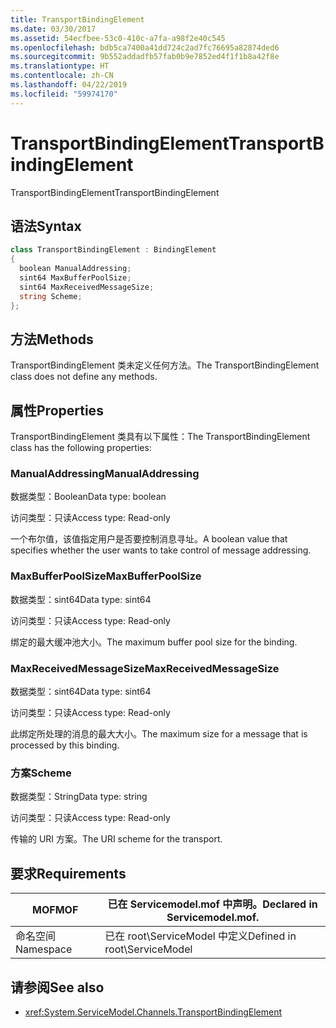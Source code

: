 ```yaml
---
title: TransportBindingElement
ms.date: 03/30/2017
ms.assetid: 54ecfbee-53c0-410c-a7fa-a98f2e40c545
ms.openlocfilehash: bdb5ca7400a41dd724c2ad7fc76695a82874ded6
ms.sourcegitcommit: 9b552addadfb57fab0b9e7852ed4f1f1b8a42f8e
ms.translationtype: HT
ms.contentlocale: zh-CN
ms.lasthandoff: 04/22/2019
ms.locfileid: "59974170"
---
```

# <a name="transportbindingelement"></a><span data-ttu-id="fc62b-102">TransportBindingElement</span><span class="sxs-lookup"><span data-stu-id="fc62b-102">TransportBindingElement</span></span>
<span data-ttu-id="fc62b-103">TransportBindingElement</span><span class="sxs-lookup"><span data-stu-id="fc62b-103">TransportBindingElement</span></span>  
  
## <a name="syntax"></a><span data-ttu-id="fc62b-104">语法</span><span class="sxs-lookup"><span data-stu-id="fc62b-104">Syntax</span></span>  
  
```csharp
class TransportBindingElement : BindingElement  
{  
  boolean ManualAddressing;  
  sint64 MaxBufferPoolSize;  
  sint64 MaxReceivedMessageSize;  
  string Scheme;  
};  
```  
  
## <a name="methods"></a><span data-ttu-id="fc62b-105">方法</span><span class="sxs-lookup"><span data-stu-id="fc62b-105">Methods</span></span>  
 <span data-ttu-id="fc62b-106">TransportBindingElement 类未定义任何方法。</span><span class="sxs-lookup"><span data-stu-id="fc62b-106">The TransportBindingElement class does not define any methods.</span></span>  
  
## <a name="properties"></a><span data-ttu-id="fc62b-107">属性</span><span class="sxs-lookup"><span data-stu-id="fc62b-107">Properties</span></span>  
 <span data-ttu-id="fc62b-108">TransportBindingElement 类具有以下属性：</span><span class="sxs-lookup"><span data-stu-id="fc62b-108">The TransportBindingElement class has the following properties:</span></span>  
  
### <a name="manualaddressing"></a><span data-ttu-id="fc62b-109">ManualAddressing</span><span class="sxs-lookup"><span data-stu-id="fc62b-109">ManualAddressing</span></span>  
 <span data-ttu-id="fc62b-110">数据类型：Boolean</span><span class="sxs-lookup"><span data-stu-id="fc62b-110">Data type: boolean</span></span>  
  
 <span data-ttu-id="fc62b-111">访问类型：只读</span><span class="sxs-lookup"><span data-stu-id="fc62b-111">Access type: Read-only</span></span>  
  
 <span data-ttu-id="fc62b-112">一个布尔值，该值指定用户是否要控制消息寻址。</span><span class="sxs-lookup"><span data-stu-id="fc62b-112">A boolean value that specifies whether the user wants to take control of message addressing.</span></span>  
  
### <a name="maxbufferpoolsize"></a><span data-ttu-id="fc62b-113">MaxBufferPoolSize</span><span class="sxs-lookup"><span data-stu-id="fc62b-113">MaxBufferPoolSize</span></span>  
 <span data-ttu-id="fc62b-114">数据类型：sint64</span><span class="sxs-lookup"><span data-stu-id="fc62b-114">Data type: sint64</span></span>  
  
 <span data-ttu-id="fc62b-115">访问类型：只读</span><span class="sxs-lookup"><span data-stu-id="fc62b-115">Access type: Read-only</span></span>  
  
 <span data-ttu-id="fc62b-116">绑定的最大缓冲池大小。</span><span class="sxs-lookup"><span data-stu-id="fc62b-116">The maximum buffer pool size for the binding.</span></span>  
  
### <a name="maxreceivedmessagesize"></a><span data-ttu-id="fc62b-117">MaxReceivedMessageSize</span><span class="sxs-lookup"><span data-stu-id="fc62b-117">MaxReceivedMessageSize</span></span>  
 <span data-ttu-id="fc62b-118">数据类型：sint64</span><span class="sxs-lookup"><span data-stu-id="fc62b-118">Data type: sint64</span></span>  
  
 <span data-ttu-id="fc62b-119">访问类型：只读</span><span class="sxs-lookup"><span data-stu-id="fc62b-119">Access type: Read-only</span></span>  
  
 <span data-ttu-id="fc62b-120">此绑定所处理的消息的最大大小。</span><span class="sxs-lookup"><span data-stu-id="fc62b-120">The maximum size for a message that is processed by this binding.</span></span>  
  
### <a name="scheme"></a><span data-ttu-id="fc62b-121">方案</span><span class="sxs-lookup"><span data-stu-id="fc62b-121">Scheme</span></span>  
 <span data-ttu-id="fc62b-122">数据类型：String</span><span class="sxs-lookup"><span data-stu-id="fc62b-122">Data type: string</span></span>  
  
 <span data-ttu-id="fc62b-123">访问类型：只读</span><span class="sxs-lookup"><span data-stu-id="fc62b-123">Access type: Read-only</span></span>  
  
 <span data-ttu-id="fc62b-124">传输的 URI 方案。</span><span class="sxs-lookup"><span data-stu-id="fc62b-124">The URI scheme for the transport.</span></span>  
  
## <a name="requirements"></a><span data-ttu-id="fc62b-125">要求</span><span class="sxs-lookup"><span data-stu-id="fc62b-125">Requirements</span></span>  
  
|<span data-ttu-id="fc62b-126">MOF</span><span class="sxs-lookup"><span data-stu-id="fc62b-126">MOF</span></span>|<span data-ttu-id="fc62b-127">已在 Servicemodel.mof 中声明。</span><span class="sxs-lookup"><span data-stu-id="fc62b-127">Declared in Servicemodel.mof.</span></span>|  
|---------|-----------------------------------|  
|<span data-ttu-id="fc62b-128">命名空间</span><span class="sxs-lookup"><span data-stu-id="fc62b-128">Namespace</span></span>|<span data-ttu-id="fc62b-129">已在 root\ServiceModel 中定义</span><span class="sxs-lookup"><span data-stu-id="fc62b-129">Defined in root\ServiceModel</span></span>|  
  
## <a name="see-also"></a><span data-ttu-id="fc62b-130">请参阅</span><span class="sxs-lookup"><span data-stu-id="fc62b-130">See also</span></span>

- <xref:System.ServiceModel.Channels.TransportBindingElement>
